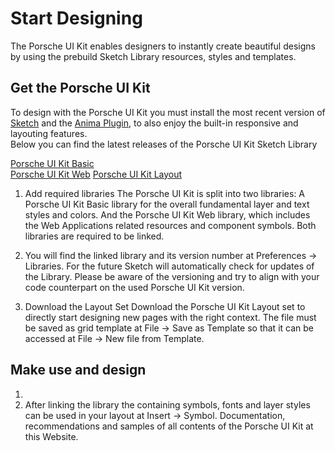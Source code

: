 # Start Designing
The Porsche UI Kit enables designers to instantly create beautiful designs by using the prebuild Sketch Library resources, styles and templates.

## Get the Porsche UI Kit
To design with the Porsche UI Kit you must install the most recent version of [Sketch](https://www.sketch.com/updates/) and the [Anima Plugin](https://www.animaapp.com/), to also enjoy the built-in responsive and layouting features.  
Below you can find the latest releases of the Porsche UI Kit Sketch Library

[Porsche UI Kit Basic](https://)  
[Porsche UI Kit Web](https://)
[Porsche UI Kit Layout](https://)

1. Add required libraries
The Porsche UI Kit is split into two libraries: A Porsche UI Kit Basic library for the overall fundamental layer and text styles and colors. And the Porsche UI Kit Web library, which includes the Web Applications related resources and component symbols. Both libraries are required to be linked. 
2. You will find the linked library and its version number at Preferences → Libraries. For the future Sketch will automatically check for updates of the Library. Please be aware of the versioning and try to align with your code counterpart on the used Porsche UI Kit version.

2. Download the Layout Set
Download the Porsche UI Kit Layout set to directly start designing new pages with the right context. The file must be saved as grid template at File → Save as Template so that it can be accessed at File → New file from Template.

## Make use and design
1. 
2. After linking the library the containing symbols, fonts and layer styles can be used in your layout at Insert → Symbol. Documentation, recommendations and samples of all contents of the Porsche UI Kit at this Website.